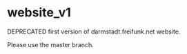 website_v1
=======
DEPRECATED first version of darmstadt.freifunk.net website.

Please use the master branch.
